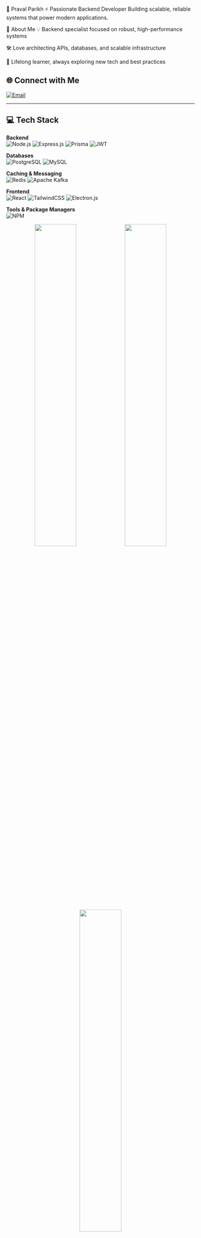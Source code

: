 💫 Praval Parikh
⚡ Passionate Backend Developer
Building scalable, reliable systems that power modern applications.

🚀 About Me
💡 Backend specialist focused on robust, high-performance systems

🛠️ Love architecting APIs, databases, and scalable infrastructure

🌱 Lifelong learner, always exploring new tech and best practices

## 🌐 Connect with Me

[![Email](https://img.shields.io/badge/Email-D14836?style=for-the-badge&logo=gmail&logoColor=white)](mailto:praval.parikh@gmail.com)

---

## 💻 Tech Stack

**Backend**  
![Node.js](https://img.shields.io/badge/Node.js-339933?style=for-the-badge&logo=node.js&logoColor=white)
![Express.js](https://img.shields.io/badge/Express.js-404D59?style=for-the-badge&logo=express&logoColor=white)
![Prisma](https://img.shields.io/badge/Prisma-3982CE?style=for-the-badge&logo=prisma&logoColor=white)
![JWT](https://img.shields.io/badge/JWT-black?style=for-the-badge&logo=JSON%20web%20tokens)

**Databases**  
![PostgreSQL](https://img.shields.io/badge/PostgreSQL-316192?style=for-the-badge&logo=postgresql&logoColor=white)
![MySQL](https://img.shields.io/badge/MySQL-4479A1?style=for-the-badge&logo=mysql&logoColor=white)

**Caching & Messaging**  
![Redis](https://img.shields.io/badge/Redis-DC382D?style=for-the-badge&logo=redis&logoColor=white)
![Apache Kafka](https://img.shields.io/badge/Kafka-231F20?style=for-the-badge&logo=apachekafka&logoColor=white)

**Frontend**  
![React](https://img.shields.io/badge/React-20232A?style=for-the-badge&logo=react&logoColor=61DAFB)
![TailwindCSS](https://img.shields.io/badge/TailwindCSS-38B2AC?style=for-the-badge&logo=tailwind-css&logoColor=white)
![Electron.js](https://img.shields.io/badge/Electron-191970?style=for-the-badge&logo=electron&logoColor=white)

**Tools & Package Managers**  
![NPM](https://img.shields.io/badge/NPM-CB3837?style=for-the-badge&logo=npm&logoColor=white)

<div align="center"> <img src="https://github-readme-stats.vercel.app/api?username=Plebsicle&theme=radical&hide_border=true&show_icons=true" width="47%" /> <img src="https://github-readme-streak-stats.herokuapp.com/?user=Plebsicle&theme=radical&hide_border=true" width="47%" /> <br> <img src="https://github-readme-stats.vercel.app/api/top-langs/?username=Plebsicle&theme=radical&hide_border=true&layout=compact" width="47%" /> </div>
🏆 GitHub Trophies
<div align="center"> <img src="https://github-profile-trophy.vercel.app/?username=Plebsicle&theme=radical&no-frame=true&no-bg=true&margin-w=8" /> </div>
<!-- ✨ Thanks for visiting! Let's connect and build something amazing together. -->

